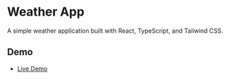 # Weather App

A simple weather application built with React, TypeScript, and Tailwind CSS.

## Demo

- [Live Demo](https://vetal-hovenko.github.io/weather-app/)
